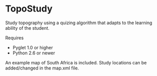 # TopoStudy
Study topography using a quizing algorithm that adapts to the learning ability of the student.

Requires
- Pyglet 1.0 or higher
- Python 2.6 or newer

An example map of South Africa is included. Study locations can be added/changed in the map.xml file.

